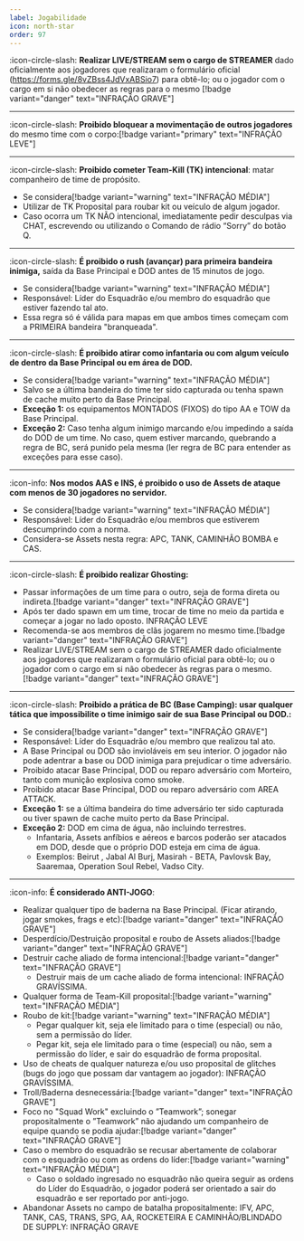 ```yaml
---
label: Jogabilidade
icon: north-star
order: 97
---
```


:icon-circle-slash: **Realizar LIVE/STREAM sem o cargo de STREAMER** dado oficialmente aos jogadores que realizaram o formulário oficial (https://forms.gle/8vZBss4JdVxABSio7) para obtê-lo; ou o jogador com o cargo em si não obedecer as regras para o mesmo [!badge variant="danger" text="INFRAÇÃO GRAVE"]

--- 
:icon-circle-slash: **Proibido bloquear a movimentação de outros jogadores** do mesmo time com o corpo:[!badge variant="primary" text="INFRAÇÃO LEVE"]


--- 
:icon-circle-slash: **Proibido cometer Team-Kill (TK) intencional**: matar companheiro de time de propósito.
- Se considera[!badge variant="warning" text="INFRAÇÃO MÉDIA"]
- Utilizar de TK Proposital para roubar kit ou veículo de algum jogador.
- Caso ocorra um TK NÃO intencional, imediatamente pedir desculpas via CHAT, escrevendo ou utilizando o Comando de rádio “Sorry” do botão Q.

--- 
:icon-circle-slash: **É proibido o rush (avançar) para primeira bandeira inimiga,** saída da Base Principal e DOD antes de 15 minutos de jogo.
- Se considera[!badge variant="warning" text="INFRAÇÃO MÉDIA"]
- Responsável: Líder do Esquadrão e/ou membro do esquadrão que estiver fazendo tal ato.
- Essa regra só é válida para mapas em que ambos times começam com a PRIMEIRA bandeira "branqueada".

--- 
:icon-circle-slash: **É proibido atirar como infantaria ou com algum veículo de dentro da Base Principal ou em área de DOD.**
- Se considera[!badge variant="warning" text="INFRAÇÃO MÉDIA"]
- Salvo se a última bandeira do time ter sido capturada ou tenha spawn de cache muito perto da Base Principal.
- **Exceção 1:** os equipamentos MONTADOS (FIXOS) do tipo AA e TOW da Base Principal.
- **Exceção 2:** Caso tenha algum inimigo marcando e/ou impedindo a saída do DOD de um time. No caso, quem estiver marcando, quebrando a regra de BC, será punido pela mesma (ler regra de BC para entender as exceções para esse caso).

--- 
:icon-info: **Nos modos AAS e INS, é proibido o uso de Assets de ataque com menos de 30 jogadores no servidor.**
- Se considera[!badge variant="warning" text="INFRAÇÃO MÉDIA"]
- Responsável: Líder do Esquadrão e/ou membros que estiverem descumprindo com a norma.
- Considera-se Assets nesta regra: APC, TANK, CAMINHÃO BOMBA e CAS.

--- 
:icon-circle-slash: **É proibido realizar Ghosting:**
- Passar informações de um time para o outro, seja de forma direta ou indireta.[!badge variant="danger" text="INFRAÇÃO GRAVE"]
- Após ter dado spawn em um time, trocar de time no meio da partida e começar a jogar no lado oposto. INFRAÇÃO LEVE
- Recomenda-se aos membros de clãs jogarem no mesmo time.[!badge variant="danger" text="INFRAÇÃO GRAVE"]
- Realizar LIVE/STREAM sem o cargo de STREAMER dado oficialmente aos jogadores que realizaram o formulário oficial para obtê-lo; ou o jogador com o cargo em si não obedecer às regras para o mesmo.[!badge variant="danger" text="INFRAÇÃO GRAVE"]

--- 
:icon-circle-slash: **Proibido a prática de BC (Base Camping): usar qualquer tática que impossibilite o time inimigo sair de sua Base Principal ou DOD.:**
- Se considera[!badge variant="danger" text="INFRAÇÃO GRAVE"]
- Responsável: Líder do Esquadrão e/ou membro que realizou tal ato.
- A Base Principal ou DOD são invioláveis em seu interior. O jogador não pode adentrar a base ou DOD inimiga para prejudicar o time adversário.
- Proibido atacar Base Principal, DOD ou reparo adversário com Morteiro, tanto com munição explosiva como smoke.
- Proibido atacar Base Principal, DOD ou reparo adversário com AREA ATTACK.
- **Exceção 1:** se a última bandeira do time adversário ter sido capturada ou tiver spawn de cache muito perto da Base Principal.
- **Exceção 2:** DOD em cima de água, não incluindo terrestres.
    - Infantaria, Assets anfíbios e aéreos e barcos poderão ser atacados em DOD, desde que o próprio DOD esteja em cima de água.
    - Exemplos: Beirut , Jabal Al Burj, Masirah - BETA, Pavlovsk Bay, Saaremaa, Operation Soul Rebel, Vadso City.

--- 
:icon-info: **É considerado ANTI-JOGO**:
- Realizar qualquer tipo de baderna na Base Principal. (Ficar atirando, jogar smokes, frags e etc):[!badge variant="danger" text="INFRAÇÃO GRAVE"]
- Desperdício/Destruição proposital e roubo de Assets aliados:[!badge variant="danger" text="INFRAÇÃO GRAVE"]
- Destruir cache aliado de forma intencional:[!badge variant="danger" text="INFRAÇÃO GRAVE"]
    - Destruir mais de um cache aliado de forma intencional: INFRAÇÃO GRAVÍSSIMA.
- Qualquer forma de Team-Kill proposital:[!badge variant="warning" text="INFRAÇÃO MÉDIA"]
- Roubo de kit:[!badge variant="warning" text="INFRAÇÃO MÉDIA"]
    - Pegar qualquer kit, seja ele limitado para o time (especial) ou não, sem a permissão do líder.
    - Pegar kit, seja ele limitado para o time (especial) ou não, sem a permissão do líder, e sair do esquadrão de forma proposital.
- Uso de cheats de qualquer natureza e/ou uso proposital de glitches (bugs do jogo que possam dar vantagem ao jogador): INFRAÇÃO GRAVÍSSIMA.
- Troll/Baderna desnecessária:[!badge variant="danger" text="INFRAÇÃO GRAVE"]
- Foco no "Squad Work" excluindo o ”Teamwork”; sonegar propositalmente o ”Teamwork” não ajudando um companheiro de equipe quando se podia ajudar:[!badge variant="danger" text="INFRAÇÃO GRAVE"]
- Caso o membro do esquadrão se recusar abertamente de colaborar com o esquadrão ou com as ordens do líder:[!badge variant="warning" text="INFRAÇÃO MÉDIA"]
    -  Caso o soldado ingresado no esquadrão não queira seguir as ordens do Líder do Esquadrão, o jogador poderá ser orientado a sair do esquadrão e ser reportado por anti-jogo.
- Abandonar Assets no campo de batalha propositalmente: IFV, APC, TANK, CAS, TRANS, SPG, AA, ROCKETEIRA E CAMINHÃO/BLINDADO DE SUPPLY: INFRAÇÃO GRAVE
